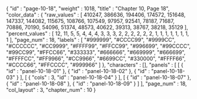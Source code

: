 {
  "id" : "page-10-18",
  "weight" : 1018,
  "title" : "Chapter 10, Page 18",
  "color_data" : {
    "raw_values" : [
      410247,
      386636,
      194406,
      174572,
      151648,
      147337,
      144082,
      115675,
      108766,
      107549,
      97957,
      92541,
      78187,
      71687,
      70886,
      70190,
      54096,
      51374,
      48573,
      40622,
      39313,
      38767,
      38218,
      35129
    ],
    "percent_values" : [
      12,
      11,
      5,
      5,
      4,
      4,
      4,
      3,
      3,
      3,
      2,
      2,
      2,
      2,
      2,
      2,
      1,
      1,
      1,
      1,
      1,
      1,
      1,
      1
    ],
    "page_num" : 18,
    "labels" : [
      "#999999",
      "#CCCC99",
      "#9999CC",
      "#CCCCCC",
      "#CC9999",
      "#FFFF99",
      "#FFCC99",
      "#996699",
      "#99CCCC",
      "#99CC99",
      "#FFCC66",
      "#333333",
      "#666666",
      "#669999",
      "#666699",
      "#FFFFCC",
      "#FF9966",
      "#CC9966",
      "#6699CC",
      "#330000",
      "#FFFF66",
      "#CCCC66",
      "#FFCCCC",
      "#999966"
    ]
  },
  "characters" : [],
  "panels" : [
    [
      {
        "id" : "panel-10-18-01"
      },
      {
        "id" : "panel-10-18-02"
      },
      {
        "id" : "panel-10-18-03"
      }
    ],
    [
      {
        "cols" : 3,
        "id" : "panel-10-18-04"
      }
    ],
    [
      {
        "id" : "panel-10-18-07"
      },
      {
        "id" : "panel-10-18-08"
      },
      {
        "id" : "panel-10-18-09"
      }
    ]
  ],
  "page_num" : 18,
  "col_layout" : 3,
  "chapter_num" : 10
}
